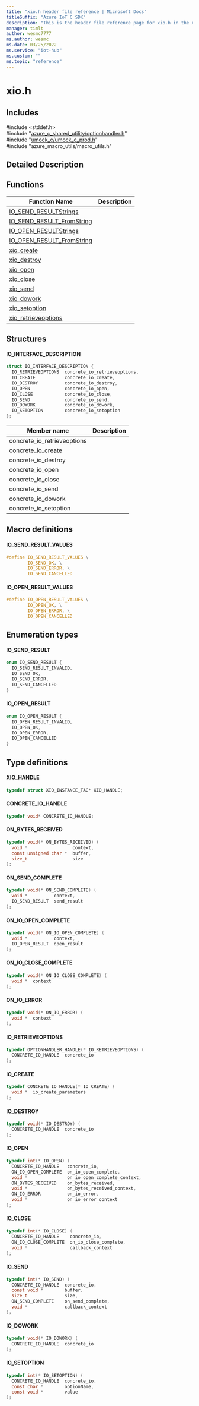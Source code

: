 ```yaml
---                             
title: "xio.h header file reference | Microsoft Docs" 
titleSuffix: "Azure IoT C SDK"            
description: "This is the header file reference page for xio.h in the Azure IoT C SDK. This SDK is used with Azure IoT Hub and Azure IoT Hub Device Provisioning Service"            
manager: timlt                 
author: wesmc7777              
ms.author: wesmc               
ms.date: 03/25/2022                    
ms.service: "iot-hub"             
ms.custom: ""                
ms.topic: "reference"        
---                            
```


# xio.h 

## Includes

\#include <stddef.h>  
\#include "[azure_c_shared_utility/optionhandler.h](optionhandler-h.md)"  
\#include "[umock_c/umock_c_prod.h](umock-c-prod-h.md)"  
\#include "azure_macro_utils/macro_utils.h"  

## Detailed Description

## Functions

Function Name                  | Description                                
--------------------------------|---------------------------------------------
[IO_SEND_RESULTStrings](./xio-h/io-send-resultstrings.md)            | 
[IO_SEND_RESULT_FromString](./xio-h/io-send-result-fromstring.md)            | 
[IO_OPEN_RESULTStrings](./xio-h/io-open-resultstrings.md)            | 
[IO_OPEN_RESULT_FromString](./xio-h/io-open-result-fromstring.md)            | 
[xio_create](./xio-h/xio-create.md)            | 
[xio_destroy](./xio-h/xio-destroy.md)            | 
[xio_open](./xio-h/xio-open.md)            | 
[xio_close](./xio-h/xio-close.md)            | 
[xio_send](./xio-h/xio-send.md)            | 
[xio_dowork](./xio-h/xio-dowork.md)            | 
[xio_setoption](./xio-h/xio-setoption.md)            | 
[xio_retrieveoptions](./xio-h/xio-retrieveoptions.md)            | 

## Structures

#### IO_INTERFACE_DESCRIPTION

```C
struct IO_INTERFACE_DESCRIPTION {
  IO_RETRIEVEOPTIONS  concrete_io_retrieveoptions,
  IO_CREATE           concrete_io_create,
  IO_DESTROY          concrete_io_destroy,
  IO_OPEN             concrete_io_open,
  IO_CLOSE            concrete_io_close,
  IO_SEND             concrete_io_send,
  IO_DOWORK           concrete_io_dowork,
  IO_SETOPTION        concrete_io_setoption
};
```
Member name                 | Description                                
----------------------------|----------------
 concrete_io_retrieveoptions            | 
 concrete_io_create            | 
 concrete_io_destroy            | 
 concrete_io_open            | 
 concrete_io_close            | 
 concrete_io_send            | 
 concrete_io_dowork            | 
 concrete_io_setoption            | 

## Macro definitions

#### IO_SEND_RESULT_VALUES

```C
#define IO_SEND_RESULT_VALUES \
        IO_SEND_OK, \
        IO_SEND_ERROR, \
        IO_SEND_CANCELLED 
```

#### IO_OPEN_RESULT_VALUES

```C
#define IO_OPEN_RESULT_VALUES \
        IO_OPEN_OK, \
        IO_OPEN_ERROR, \
        IO_OPEN_CANCELLED 
```

## Enumeration types

#### IO_SEND_RESULT

```C
enum IO_SEND_RESULT {
  IO_SEND_RESULT_INVALID,
  IO_SEND_OK,
  IO_SEND_ERROR,
  IO_SEND_CANCELLED
}
```

#### IO_OPEN_RESULT

```C
enum IO_OPEN_RESULT {
  IO_OPEN_RESULT_INVALID,
  IO_OPEN_OK,
  IO_OPEN_ERROR,
  IO_OPEN_CANCELLED
}
```

## Type definitions

#### XIO_HANDLE

```C
typedef struct XIO_INSTANCE_TAG* XIO_HANDLE;
```

#### CONCRETE_IO_HANDLE

```C
typedef void* CONCRETE_IO_HANDLE;
```

#### ON_BYTES_RECEIVED

```C
typedef void(* ON_BYTES_RECEIVED) (
  void *                 context,
  const unsigned char *  buffer,
  size_t                 size
);
```

#### ON_SEND_COMPLETE

```C
typedef void(* ON_SEND_COMPLETE) (
  void *          context,
  IO_SEND_RESULT  send_result
);
```

#### ON_IO_OPEN_COMPLETE

```C
typedef void(* ON_IO_OPEN_COMPLETE) (
  void *          context,
  IO_OPEN_RESULT  open_result
);
```

#### ON_IO_CLOSE_COMPLETE

```C
typedef void(* ON_IO_CLOSE_COMPLETE) (
  void *  context
);
```

#### ON_IO_ERROR

```C
typedef void(* ON_IO_ERROR) (
  void *  context
);
```

#### IO_RETRIEVEOPTIONS

```C
typedef OPTIONHANDLER_HANDLE(* IO_RETRIEVEOPTIONS) (
  CONCRETE_IO_HANDLE  concrete_io
);
```

#### IO_CREATE

```C
typedef CONCRETE_IO_HANDLE(* IO_CREATE) (
  void *  io_create_parameters
);
```

#### IO_DESTROY

```C
typedef void(* IO_DESTROY) (
  CONCRETE_IO_HANDLE  concrete_io
);
```

#### IO_OPEN

```C
typedef int(* IO_OPEN) (
  CONCRETE_IO_HANDLE   concrete_io,
  ON_IO_OPEN_COMPLETE  on_io_open_complete,
  void *               on_io_open_complete_context,
  ON_BYTES_RECEIVED    on_bytes_received,
  void *               on_bytes_received_context,
  ON_IO_ERROR          on_io_error,
  void *               on_io_error_context
);
```

#### IO_CLOSE

```C
typedef int(* IO_CLOSE) (
  CONCRETE_IO_HANDLE    concrete_io,
  ON_IO_CLOSE_COMPLETE  on_io_close_complete,
  void *                callback_context
);
```

#### IO_SEND

```C
typedef int(* IO_SEND) (
  CONCRETE_IO_HANDLE  concrete_io,
  const void *        buffer,
  size_t              size,
  ON_SEND_COMPLETE    on_send_complete,
  void *              callback_context
);
```

#### IO_DOWORK

```C
typedef void(* IO_DOWORK) (
  CONCRETE_IO_HANDLE  concrete_io
);
```

#### IO_SETOPTION

```C
typedef int(* IO_SETOPTION) (
  CONCRETE_IO_HANDLE  concrete_io,
  const char *        optionName,
  const void *        value
);
```

